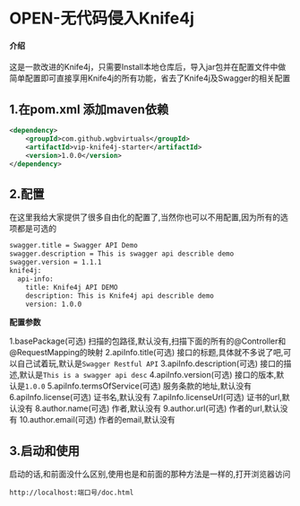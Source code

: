 # OPEN-无代码侵入Knife4j

#### 介绍
这是一款改进的Knife4j，只需要Install本地仓库后，导入jar包并在配置文件中做简单配置即可直接享用Knife4j的所有功能，省去了Knife4j及Swagger的相关配置

## 1.在pom.xml 添加maven依赖

```xml
<dependency>
    <groupId>com.github.wgbvirtuals</groupId>
    <artifactId>vip-knife4j-starter</artifactId>
    <version>1.0.0</version>
</dependency>
```

## 2.配置

在这里我给大家提供了很多自由化的配置了,当然你也可以不用配置,因为所有的选项都是可选的


```xml
swagger.title = Swagger API Demo
swagger.description = This is swagger api describle demo
swagger.version = 1.1.1
knife4j:
  api-info:
    title: Knife4j API DEMO
    description: This is Knife4j api describle demo
    version: 1.0.0
```

**配置参数**

1.basePackage(可选) 扫描的包路径,默认没有,扫描下面的所有的@Controller和@RequestMapping的映射
2.apiInfo.title(可选)  接口的标题,具体就不多说了吧,可以自己试着玩,默认是`Swagger Restful API`
3.apiInfo.description(可选) 接口的描述,默认是`This is a swagger api desc`
4.apiInfo.version(可选) 接口的版本,默认是`1.0.0`
5.apiInfo.termsOfService(可选) 服务条款的地址,默认没有
6.apiInfo.license(可选) 证书名,默认没有
7.apiInfo.licenseUrl(可选) 证书的url,默认没有
8.author.name(可选)  作者,默认没有
9.author.url(可选) 作者的url,默认没有
10.author.email(可选)  作者的email,默认没有

## 3.启动和使用

启动的话,和前面没什么区别,使用也是和前面的那种方法是一样的,打开浏览器访问 

`http://localhost:端口号/doc.html`
